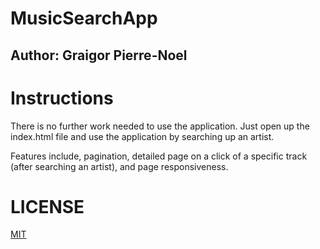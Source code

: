 # MusicSearchApp
## Author: Graigor Pierre-Noel

# Instructions

There is no further work needed to use the application. Just open up the index.html file and use the application by searching up an artist.

Features include, pagination, detailed page on a click of a specific track (after searching an artist), and page responsiveness.

# LICENSE
[MIT](https://github.com/gpnoel/MusicSearchApp/blob/master/LICENSE)